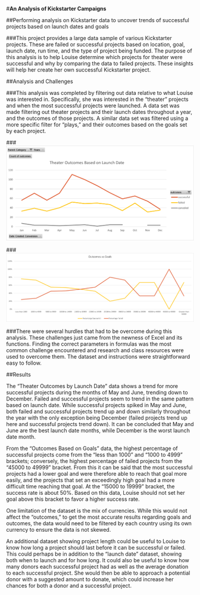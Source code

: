 #**An Analysis of Kickstarter Campaigns**

##Performing analysis on Kickstarter data to uncover trends of successful projects based on launch dates and goals

###This project provides a large data sample of various Kickstarter projects. These are failed or successful projects based on location, goal, launch date, run time, and the type of project being funded. The purpose of this analysis is to help Louise determine which projects for theater were successful and why by comparing the data to failed projects. These insights will help her create her own successful Kickstarter project.

##Analysis and Challenges

###This analysis was completed by filtering out data relative to what Louise was interested in. Specifically, she was interested in the “theater” projects and when the most successful projects were launched. A data set was made filtering out theater projects and their launch dates throughout a year, and the outcomes of those projects. A similar data set was filtered using a more specific filter for “plays,” and their outcomes based on the goals set by each project.

###![Outcomes Based On Launch Date](https://github.com/JuleahK/kickstarter-analysis/blob/main/Theater_Outcomes_vs_Launch.png?raw=true)

###![Outcomes vs Goals](https://github.com/JuleahK/kickstarter-analysis/blob/main/Outcomes_vs_Goals.png?raw=true)

###There were several hurdles that had to be overcome during this analysis. These challenges just came from the newness of Excel and its functions. Finding the correct parameters in formulas was the most common challenge encountered and research and class resources were used to overcome them. The dataset and instructions were straightforward easy to follow.

##Results

The “Theater Outcomes by Launch Date” data shows a trend for more successful projects during the months of May and June, trending down to December. Failed and successful projects seem to trend in the same pattern based on launch date. While successful projects spiked in May and June, both failed and successful projects trend up and down similarly throughout the year with the only exception being December (failed projects trend up here and successful projects trend down). It can be concluded that May and June are the best launch date months, while December is the worst launch date month.

From the “Outcomes Based on Goals” data, the highest percentage of successful projects come from the “less than 1000” and “1000 to 4999” brackets; conversely, the highest percentage of failed projects from the “45000 to 49999” bracket. From this it can be said that the most successful projects had a lower goal and were therefore able to reach that goal more easily, and the projects that set an exceedingly high goal had a more difficult time reaching that goal. At the “15000 to 19999” bracket, the success rate is about 50%. Based on this data, Louise should not set her goal above this bracket to favor a higher success rate.

One limitation of the dataset is the mix of currencies. While this would not affect the “outcomes,” to get the most accurate results regarding goals and outcomes, the data would need to be filtered by each country using its own currency to ensure the data is not skewed.

An additional dataset showing project length could be useful to Louise to know how long a project should last before it can be successful or failed. This could perhaps be in addition to the “launch date” dataset, showing both when to launch and for how long. It could also be useful to know how many donors each successful project had as well as the average donation to each successful project. She would then be able to approach a potential donor with a suggested amount to donate, which could increase her chances for both a donor and a successful project. 
